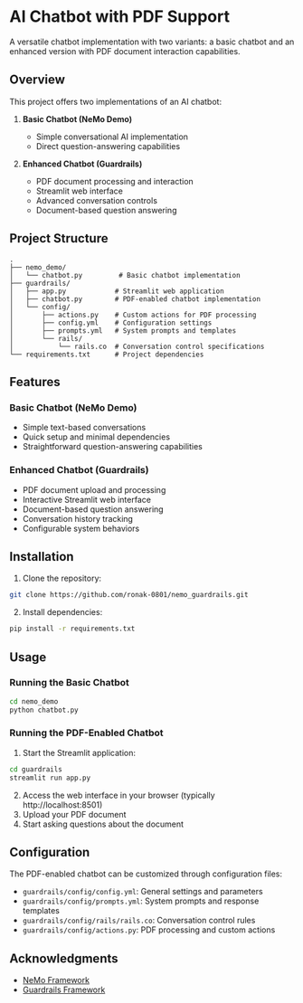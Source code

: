 # AI Chatbot with PDF Support

A versatile chatbot implementation with two variants: a basic chatbot and an enhanced version with PDF document interaction capabilities.

## Overview

This project offers two implementations of an AI chatbot:

1. **Basic Chatbot (NeMo Demo)**
   - Simple conversational AI implementation
   - Direct question-answering capabilities

2. **Enhanced Chatbot (Guardrails)**
   - PDF document processing and interaction
   - Streamlit web interface
   - Advanced conversation controls
   - Document-based question answering

## Project Structure

```
.
├── nemo_demo/
│   └── chatbot.py         # Basic chatbot implementation
├── guardrails/
│   ├── app.py            # Streamlit web application
│   ├── chatbot.py        # PDF-enabled chatbot implementation
│   └── config/
│       ├── actions.py    # Custom actions for PDF processing
│       ├── config.yml    # Configuration settings
│       ├── prompts.yml   # System prompts and templates
│       └── rails/
│           └── rails.co  # Conversation control specifications
└── requirements.txt      # Project dependencies
```

## Features

### Basic Chatbot (NeMo Demo)
- Simple text-based conversations
- Quick setup and minimal dependencies
- Straightforward question-answering capabilities

### Enhanced Chatbot (Guardrails)
- PDF document upload and processing
- Interactive Streamlit web interface
- Document-based question answering
- Conversation history tracking
- Configurable system behaviors

## Installation

1. Clone the repository:
```bash
git clone https://github.com/ronak-0801/nemo_guardrails.git 
```

2. Install dependencies:
```bash
pip install -r requirements.txt
```

## Usage

### Running the Basic Chatbot
```bash
cd nemo_demo
python chatbot.py
```


### Running the PDF-Enabled Chatbot

1. Start the Streamlit application:
```bash
cd guardrails
streamlit run app.py
```

2. Access the web interface in your browser (typically http://localhost:8501)
3. Upload your PDF document
4. Start asking questions about the document



## Configuration

The PDF-enabled chatbot can be customized through configuration files:

- `guardrails/config/config.yml`: General settings and parameters
- `guardrails/config/prompts.yml`: System prompts and response templates
- `guardrails/config/rails/rails.co`: Conversation control rules
- `guardrails/config/actions.py`: PDF processing and custom actions

## Acknowledgments

- [NeMo Framework](https://github.com/NVIDIA/NeMo)
- [Guardrails Framework](https://github.com/ShreyaR/guardrails)
